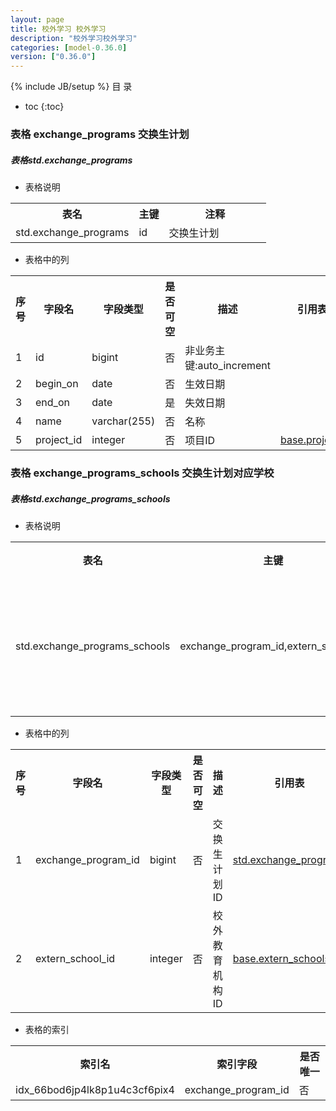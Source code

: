 ```yaml
---
layout: page
title: 校外学习 校外学习
description: "校外学习校外学习"
categories: [model-0.36.0]
version: ["0.36.0"]
---
```

{% include JB/setup %}
 目  录

* toc
{:toc}



### 表格 exchange_programs 交换生计划
<div class="card card-info">
  <div class="card-header"><h5 id="table_std.exchange_programs">表格std.exchange_programs</h5></div>
  <div class="card-body">
<ul>
  <li>表格说明</li>
</ul>

<table class="table table-bordered table-striped table-condensed ">
<tr><th class="info_header">表名</th><th class="info_header">主键</th><th class="info_header" style="width:40%">注释</th>  </tr>
<tr><td>std.exchange_programs</td><td>id</td><td>交换生计划</td>  </tr>
</table>
<ul>
  <li>表格中的列</li>
</ul>
<table class="table table-bordered table-striped table-condensed">
<tr><th class="info_header text-center">序号</th><th class="info_header">字段名</th><th class="info_header">字段类型</th><th class="info_header text-center">是否可空</th><th class="info_header">描述</th><th class="info_header">引用表</th>  </tr>
<tr><td class="text-center">1</td><td>id</td><td>bigint</td><td class="text-center">否</td><td>非业务主键:auto_increment</td><td></td>  </tr>
<tr><td class="text-center">2</td><td>begin_on</td><td>date</td><td class="text-center">否</td><td>生效日期</td><td></td>  </tr>
<tr><td class="text-center">3</td><td>end_on</td><td>date</td><td class="text-center">是</td><td>失效日期</td><td></td>  </tr>
<tr><td class="text-center">4</td><td>name</td><td>varchar(255)</td><td class="text-center">否</td><td>名称</td><td></td>  </tr>
<tr><td class="text-center">5</td><td>project_id</td><td>integer</td><td class="text-center">否</td><td>项目ID</td><td>            <a href="/model/base/common/misc.html#表格-projects-项目">base.projects</a>
</td>  </tr>
</table>


  </div>
</div>

### 表格 exchange_programs_schools 交换生计划对应学校
<div class="card card-info">
  <div class="card-header"><h5 id="table_std.exchange_programs_schools">表格std.exchange_programs_schools</h5></div>
  <div class="card-body">
<ul>
  <li>表格说明</li>
</ul>

<table class="table table-bordered table-striped table-condensed ">
<tr><th class="info_header">表名</th><th class="info_header">主键</th><th class="info_header" style="width:40%">注释</th>  </tr>
<tr><td>std.exchange_programs_schools</td><td>exchange_program_id,extern_school_id</td><td>交换生计划对应学校</td>  </tr>
</table>
<ul>
  <li>表格中的列</li>
</ul>
<table class="table table-bordered table-striped table-condensed">
<tr><th class="info_header text-center">序号</th><th class="info_header">字段名</th><th class="info_header">字段类型</th><th class="info_header text-center">是否可空</th><th class="info_header">描述</th><th class="info_header">引用表</th>  </tr>
<tr><td class="text-center">1</td><td>exchange_program_id</td><td>bigint</td><td class="text-center">否</td><td>交换生计划ID</td><td>            <a href="/model/std/exchange/misc.html#表格-exchange_programs-交换生计划">std.exchange_programs</a>
</td>  </tr>
<tr><td class="text-center">2</td><td>extern_school_id</td><td>integer</td><td class="text-center">否</td><td>校外教育机构ID</td><td>            <a href="/model/base/common/misc.html#表格-extern_schools-校外教育机构">base.extern_schools</a>
</td>  </tr>
</table>


<ul>
  <li>表格的索引</li>
</ul>
<table class="table table-bordered table-striped table-condensed">
  <tr>
<th class="info_header">索引名</th><th class="info_header">索引字段</th><th class="info_header">是否唯一</th>  </tr>
<tr><td>idx_66bod6jp4lk8p1u4c3cf6pix4</td><td>exchange_program_id</td><td>否</td>  </tr>
</table>
  </div>
</div>
